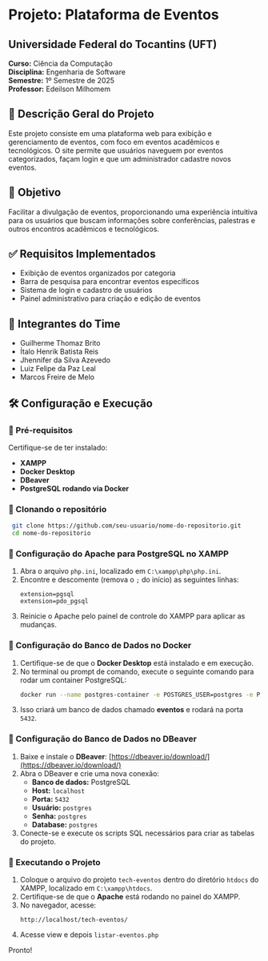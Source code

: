 # Projeto: Plataforma de Eventos

## Universidade Federal do Tocantins (UFT)
**Curso:** Ciência da Computação  
**Disciplina:** Engenharia de Software  
**Semestre:** 1º Semestre de 2025  
**Professor:** Edeilson Milhomem 

## 📌 Descrição Geral do Projeto
Este projeto consiste em uma plataforma web para exibição e gerenciamento de eventos, com foco em eventos acadêmicos e tecnológicos. O site permite que usuários naveguem por eventos categorizados, façam login e que um administrador cadastre novos eventos.

## 🎯 Objetivo
Facilitar a divulgação de eventos, proporcionando uma experiência intuitiva para os usuários que buscam informações sobre conferências, palestras e outros encontros acadêmicos e tecnológicos.

## ✅ Requisitos Implementados
- Exibição de eventos organizados por categoria
- Barra de pesquisa para encontrar eventos específicos
- Sistema de login e cadastro de usuários
- Painel administrativo para criação e edição de eventos

## 👥 Integrantes do Time
- Guilherme Thomaz Brito
- Ítalo Henrik Batista Reis
- Jhennifer da Silva Azevedo
- Luiz Felipe da Paz Leal
- Marcos Freire de Melo

## 🛠️ Configuração e Execução

### 🔹 Pré-requisitos
Certifique-se de ter instalado:
- **XAMPP**
- **Docker Desktop**
- **DBeaver**
- **PostgreSQL rodando via Docker**

### 🔹 Clonando o repositório
```sh
 git clone https://github.com/seu-usuario/nome-do-repositorio.git
 cd nome-do-repositorio
```

### 🔹 Configuração do Apache para PostgreSQL no XAMPP
1. Abra o arquivo `php.ini`, localizado em `C:\xampp\php\php.ini`.
2. Encontre e descomente (remova o `;` do início) as seguintes linhas:
   ```
   extension=pgsql
   extension=pdo_pgsql
   ```  
3. Reinicie o Apache pelo painel de controle do XAMPP para aplicar as mudanças.

### 🔹 Configuração do Banco de Dados no Docker
1. Certifique-se de que o **Docker Desktop** está instalado e em execução.
2. No terminal ou prompt de comando, execute o seguinte comando para rodar um container PostgreSQL:
   ```sh
   docker run --name postgres-container -e POSTGRES_USER=postgres -e POSTGRES_PASSWORD=postgres -e POSTGRES_DB=postgres -p 5432:5432 -d postgres
   ```
3. Isso criará um banco de dados chamado **eventos** e rodará na porta `5432`.

### 🔹 Configuração do Banco de Dados no DBeaver
1. Baixe e instale o **DBeaver**: [https://dbeaver.io/download/](https://dbeaver.io/download/)
2. Abra o DBeaver e crie uma nova conexão:
   - **Banco de dados:** PostgreSQL  
   - **Host:** `localhost`  
   - **Porta:** `5432`  
   - **Usuário:** `postgres`  
   - **Senha:** `postgres`  
   - **Database:** `postgres`  
3. Conecte-se e execute os scripts SQL necessários para criar as tabelas do projeto.

### 🔹 Executando o Projeto
1. Coloque o arquivo do projeto `tech-eventos` dentro do diretório `htdocs` do XAMPP, localizado em `C:\xampp\htdocs`.
2. Certifique-se de que o **Apache** está rodando no painel do XAMPP.
3. No navegador, acesse:
   ```
   http://localhost/tech-eventos/
   ```
4. Acesse view e depois `listar-eventos.php`

  Pronto!

